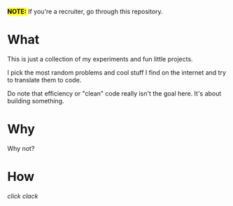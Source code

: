 <mark><b>NOTE:</b></mark> If you're a recruiter, go through this repository.

# What
This is just a collection of my experiments and fun little projects.

I pick the most random problems and cool stuff I find on the internet and try to translate them to code.

Do note that efficiency or "clean" code really isn't the goal here. It's about building something.

# Why
Why not?

# How
*click clack*